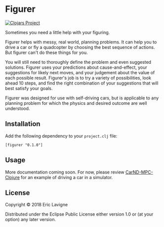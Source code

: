 # Figurer

[![Clojars Project](https://img.shields.io/clojars/v/figurer.svg)](https://clojars.org/figurer)

Sometimes you need a little help with your figuring.

Figurer helps with messy, real world, planning problems. It can help
you to drive a car or fly a quadcopter by choosing the best sequence
of actions. But figurer can't do these things for you.

You will still need to thoroughly define the problem and even suggested
solutions. Figurer uses your predictions about cause-and-effect, your
suggestions for likely next moves, and your judgement about the value of
each possible result. Figurer's job is to try a variety of possibilities,
look ahead 10 steps, and find the right combination of your suggestions
that will best satisfy your goals.

Figurer was designed for use with self-driving cars, but is applicable
to any planning problem for which the physics and desired outcome are
well understood.

## Installation

Add the following dependency to your `project.clj` file:

    [figurer "0.1.0"]

## Usage

More documentation coming soon. For now, please review
[CarND-MPC-Clojure](https://github.com/ericlavigne/CarND-MPC-Clojure)
for an example of driving a car in a simulator.

## License

Copyright © 2018 Eric Lavigne

Distributed under the Eclipse Public License either version 1.0 or (at
your option) any later version.
